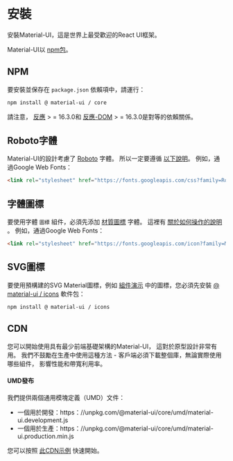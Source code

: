 # 安裝

<p class="description">安裝Material-UI，這是世界上最受歡迎的React UI框架。</p>

Material-UI以 [npm包](https://www.npmjs.com/package/@material-ui/core)。

## NPM

要安裝並保存在 `package.json` 依賴項中，請運行：

```sh
npm install @ material-ui / core
```

請注意， [反應](https://www.npmjs.com/package/react) > = 16.3.0和 [反應-DOM](https://www.npmjs.com/package/react-dom) > = 16.3.0是對等的依賴關係。

## Roboto字體

Material-UI的設計考慮了 [Roboto](https://fonts.google.com/specimen/Roboto) 字體。 所以一定要遵循 [以下說明](/style/typography/#general)。 例如，通過Google Web Fonts：

```html
<link rel="stylesheet" href="https://fonts.googleapis.com/css?family=Roboto:300,400,500">
```

## 字體圖標

要使用字體 `圖標` 組件，必須先添加 [材質圖標](https://material.io/tools/icons/) 字體。 這裡有 [ 關於如何操作的說明](/style/icons/#font-icons) 。 例如，通過Google Web Fonts：

```html
<link rel="stylesheet" href="https://fonts.googleapis.com/icon?family=Material+Icons">
```

## SVG圖標

要使用預構建的SVG Material圖標，例如 [組件演示](/demos/app-bar/) 中的圖標，您必須先安裝 [@ material-ui / icons](https://www.npmjs.com/package@material-ui/icons) 軟件包：

```sh
npm install @ material-ui / icons
```

## CDN

您可以開始使用具有最少前端基礎架構的Material-UI， 這對於原型設計非常有用。 我們不鼓勵在生產中使用這種方法 - 客戶端必須下載整個庫，無論實際使用哪些組件， 影響性能和帶寬利用率。

#### UMD發布

我們提供兩個通用模塊定義（UMD）文件：

- 一個用於開發：https：//unpkg.com/@material-ui/core/umd/material-ui.development.js
- 一個用於生產：https：//unpkg.com/@material-ui/core/umd/material-ui.production.min.js

您可以按照 [此CDN示例](https://github.com/mui-org/material-ui/tree/master/examples/cdn) 快速開始。